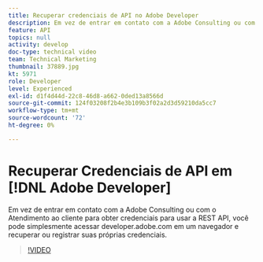 ```yaml
---
title: Recuperar credenciais de API no Adobe Developer
description: Em vez de entrar em contato com a Adobe Consulting ou com o Atendimento ao cliente para obter credenciais para usar a REST API, você pode simplesmente acessar developer.adobe.com em um navegador e recuperar ou registrar suas próprias credenciais.
feature: API
topics: null
activity: develop
doc-type: technical video
team: Technical Marketing
thumbnail: 37889.jpg
kt: 5971
role: Developer
level: Experienced
exl-id: d1f4d44d-22c8-46d8-a662-0ded13a8566d
source-git-commit: 124f03208f2b4e3b109b3f02a2d3d59210da5cc7
workflow-type: tm+mt
source-wordcount: '72'
ht-degree: 0%

---
```


# Recuperar Credenciais de API em [!DNL Adobe Developer]

Em vez de entrar em contato com a Adobe Consulting ou com o Atendimento ao cliente para obter credenciais para usar a REST API, você pode simplesmente acessar developer.adobe.com em um navegador e recuperar ou registrar suas próprias credenciais.

>[!VIDEO](https://video.tv.adobe.com/v/326847/?quality=12&learn=on&captions=por_br)
